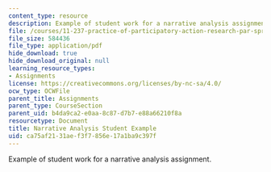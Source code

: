 ```yaml
---
content_type: resource
description: Example of student work for a narrative analysis assignment.
file: /courses/11-237-practice-of-participatory-action-research-par-spring-2016/ca75af2131aef3f7856e17a1ba9c397f_MIT11_237S16_Student_eg.pdf
file_size: 584436
file_type: application/pdf
hide_download: true
hide_download_original: null
learning_resource_types:
- Assignments
license: https://creativecommons.org/licenses/by-nc-sa/4.0/
ocw_type: OCWFile
parent_title: Assignments
parent_type: CourseSection
parent_uid: b4da9ca2-e0aa-8c87-d7b7-e88a66210f8a
resourcetype: Document
title: Narrative Analysis Student Example
uid: ca75af21-31ae-f3f7-856e-17a1ba9c397f
---
```

Example of student work for a narrative analysis assignment.
